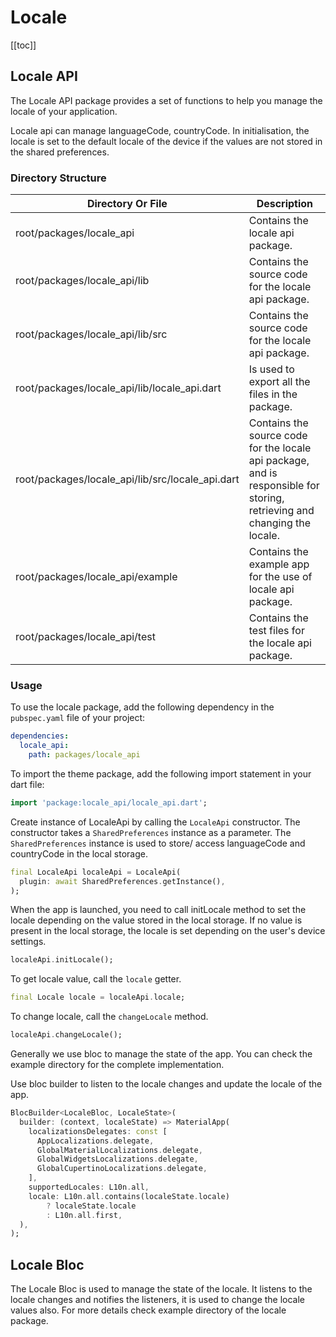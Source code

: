 # Locale

[[toc]]

## Locale API

The Locale API package provides a set of functions to help you manage the locale of your application.

Locale api can manage languageCode, countryCode. In initialisation, the locale is set to the default locale of the device if the values are not stored in the shared preferences.

### Directory Structure

| **Directory Or File** | **Description** |
| --- | --- |
| root/packages/locale_api | Contains the locale api package. |
| root/packages/locale_api/lib | Contains the source code for the locale api package. |
| root/packages/locale_api/lib/src | Contains the source code for the locale api package. |
| root/packages/locale_api/lib/locale_api.dart | Is used to export all the files in the package. |
| root/packages/locale_api/lib/src/locale_api.dart | Contains the source code for the locale api package, and is responsible for storing, retrieving and changing the locale. |
| root/packages/locale_api/example | Contains the example app for the use of locale api package. |
| root/packages/locale_api/test | Contains the test files for the locale api package. |


### Usage
To use the locale package, add the following dependency in the `pubspec.yaml` file of your project:

```yaml
dependencies:
  locale_api:
    path: packages/locale_api
```

To import the theme package, add the following import statement in your dart file:

```dart
import 'package:locale_api/locale_api.dart';
```

Create instance of LocaleApi by calling the `LocaleApi` constructor. The constructor takes a `SharedPreferences` instance as a parameter. The `SharedPreferences` instance is used to store/ access languageCode and countryCode in the local storage.

```dart
final LocaleApi localeApi = LocaleApi(
  plugin: await SharedPreferences.getInstance(),
);
```

When the app is launched, you need to call initLocale method to set the locale depending on the value stored in the local storage. If no value is present in the local storage, the locale is set depending on the user's device settings.

```dart
localeApi.initLocale();
```

To get locale value, call the `locale` getter.

```dart
final Locale locale = localeApi.locale;
```

To change locale, call the `changeLocale` method.

```dart
localeApi.changeLocale();
```

Generally we use bloc to manage the state of the app. You can check the example directory for the complete implementation.

Use bloc builder to listen to the locale changes and update the locale of the app.

```dart
BlocBuilder<LocaleBloc, LocaleState>(
  builder: (context, localeState) => MaterialApp(
    localizationsDelegates: const [
      AppLocalizations.delegate,
      GlobalMaterialLocalizations.delegate,
      GlobalWidgetsLocalizations.delegate,
      GlobalCupertinoLocalizations.delegate,
    ],
    supportedLocales: L10n.all,
    locale: L10n.all.contains(localeState.locale)
        ? localeState.locale
        : L10n.all.first,
  ),
);
```

## Locale Bloc

The Locale Bloc is used to manage the state of the locale. It listens to the locale changes and notifies the listeners, it is used to change the locale values also. For more details check example directory of the locale package.